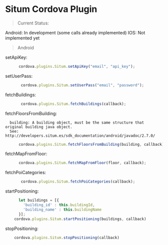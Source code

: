 Situm Cordova Plugin
======

> Current Status:

Android: In development (some calls already implemented)
IOS: Not implemented yet


> Android

setApiKey:

```javascript
      cordova.plugins.Situm.setApiKey("email", "api_key");
```

setUserPass:

```javascript
       cordova.plugins.Situm.setUserPass("email", "password");
```

fetchBuildings:

```javascript
       cordova.plugins.Situm.fetchBuildings(callback);
```

fetchFloorsFromBuilding:

      building: A building object, must be the same structure that original building java object.
      See: http://developers.situm.es/sdk_documentation/android/javadoc/2.7.0/ 

```javascript
      cordova.plugins.Situm.fetchFloorsFromBuilding(building, callback);
```

fetchMapFromFloor:

```javascript
      cordova.plugins.Situm.fetchMapFromFloor(floor, callback);
```

fetchPoiCategories:

```javascript
       cordova.plugins.Situm.fetchPoiCategories(callback);
```

startPositioning:

```javascript
      let buildings = [{
        'building_id' : this.buildingId,
        'building_name' : this.buildingName
      }];
    cordova.plugins.Situm.startPositioning(buildings, callback)
```
stopPositioning:

```javascript
    cordova.plugins.Situm.stopPositioning(callback)
```